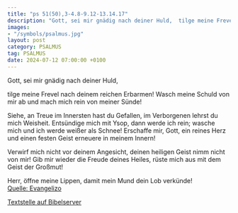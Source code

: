 ```yaml
---
title: "ps 51(50),3-4.8-9.12-13.14.17"
description: "Gott, sei mir gnädig nach deiner Huld,  tilge meine Frevel nach deinem reichen Erbarmen! Wasch meine Schuld von mir ab  und mach mich rein von meiner Sünde!  Siehe, an Treue im Innersten hast du Gefallen, im Verborgenen lehrst du mich Weisheit. Entsündige mich mit Ysop, dann we...."
images:
- "/symbols/psalmus.jpg"
layout: post
category: PSALMUS
tag: PSALMUS
date: 2024-07-12 07:00:00 +0100
---
```

<!--more-->Gott, sei mir gnädig nach deiner Huld, 
tilge meine Frevel nach deinem reichen Erbarmen!
Wasch meine Schuld von mir ab 
und mach mich rein von meiner Sünde!

Siehe, an Treue im Innersten hast du Gefallen, im Verborgenen lehrst du mich Weisheit.
Entsündige mich mit Ysop, dann werde ich rein; wasche mich und ich werde weißer als Schnee!
Erschaffe mir, Gott, ein reines Herz 
und einen festen Geist erneuere in meinem Innern!

Verwirf mich nicht vor deinem Angesicht, 
deinen heiligen Geist nimm nicht von mir!
Gib mir wieder die Freude deines Heiles, 
rüste mich aus mit dem Geist der Großmut!

Herr, öffne meine Lippen, 
damit mein Mund dein Lob verkünde!<br>
[Quelle: Evangelizo](https://evangeliumtagfuertag.org/DE/gospel)

[Textstelle auf Bibelserver](https://www.bibleserver.com/EU/ps51(50),3-4.8-9.12-13.14.17)
